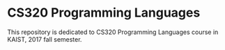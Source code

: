 # CS320 Programming Languages

 This repository is dedicated to CS320 Programming Languages course in KAIST, 2017 fall semester.

